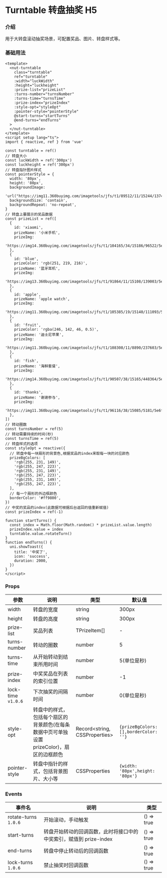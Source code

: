 # Turntable 转盘抽奖  <Badge type="warning">H5</Badge>

### 介绍

用于大转盘滚动抽奖场景，可配置奖品、图片、转盘样式等。

### 基础用法

```vue
<template>
  <nut-turntable
    class="turntable"
    ref="turntable"
    :width="luckWidth"
    :height="luckheight"
    :prize-list="prizeList"
    :turns-number="turnsNumber"
    :turns-time="turnsTime"
    :prize-index="prizeIndex"
    :style-opt="styleOpt"
    :pointer-style="pointerStyle"
    @start-turns="startTurns"
    @end-turns="endTurns"
  >
  </nut-turntable>
</template>
<script setup lang="ts">
import { reactive, ref } from 'vue'

const turntable = ref()
// 转盘大小
const luckWidth = ref('300px')
const luckheight = ref('300px')
// 转盘指针图片样式
const pointerStyle = {
  width: '80px',
  height: '80px',
  backgroundImage:
    'url("https://img11.360buyimg.com/imagetools/jfs/t1/89512/11/15244/137408/5e6f15edEf57fa3ff/cb57747119b3bf89.png")',
  backgroundSize: 'contain',
  backgroundRepeat: 'no-repeat',
}
// 转盘上要展示的奖品数据
const prizeList = ref([
  {
    id: 'xiaomi',
    prizeName: '小米手机',
    prizeImg:
      'https://img14.360buyimg.com/imagetools/jfs/t1/104165/34/15186/96522/5e6f1435E46bc0cb0/d4e878a15bfd9362.png',
  },
  {
    id: 'blue',
    prizeColor: 'rgb(251, 219, 216)',
    prizeName: '蓝牙耳机',
    prizeImg:
      'https://img13.360buyimg.com/imagetools/jfs/t1/91864/11/15108/139003/5e6f146dE1c7b511d/1ddc5aa6e502060a.jpg',
  },
  {
    id: 'apple',
    prizeName: 'apple watch',
    prizeImg:
      'https://img11.360buyimg.com/imagetools/jfs/t1/105385/19/15140/111093/5e6f1506E48bd0dfb/829a98a8cdb4c27f.png',
  },
  {
    id: 'fruit',
    prizeColor: 'rgba(246, 142, 46, 0.5)',
    prizeName: '迪士尼苹果',
    prizeImg:
      'https://img11.360buyimg.com/imagetools/jfs/t1/108308/11/8890/237603/5e6f157eE489cccf1/26e0437cfd93b9c8.png',
  },
  {
    id: 'fish',
    prizeName: '海鲜套餐',
    prizeImg:
      'https://img14.360buyimg.com/imagetools/jfs/t1/90507/38/15165/448364/5e6f15b4E5df0c718/4bd4c3d375eec312.png',
  },
  {
    id: 'thanks',
    prizeName: '谢谢参与',
    prizeImg:
      'https://img11.360buyimg.com/imagetools/jfs/t1/96116/38/15085/5181/5e6f15d1E48e31d30/71353b61dff705d4.png',
  },
])
// 转动圈数
const turnsNumber = ref(5)
// 转动需要持续的时间(秒)
const turnsTime = ref(5)
// 转盘样式的选项
const styleOpt = reactive({
  // 转盘中每一块扇形的背景色,根据奖品的index来取每一块的对应颜色
  prizeBgColors: [
    'rgb(255, 231, 149)',
    'rgb(255, 247, 223)',
    'rgb(255, 231, 149)',
    'rgb(255, 247, 223)',
    'rgb(255, 231, 149)',
    'rgb(255, 247, 223)',
  ],
  // 每一个扇形的外边框颜色
  borderColor: '#ff9800',
})
// 中奖的奖品的index(此数据可根据后台返回的值重新赋值)
const prizeIndex = ref(-1)

function startTurns() {
  const index = Math.floor(Math.random() * prizeList.value.length)
  prizeIndex.value = index
  turntable.value.rotateTurn()
}
function endTurns() {
  uni.showToast({
    title: '中奖了',
    icon: 'success',
    duration: 2000,
  })
}
</script>
```

### Props

| 参数               | 说明                                                                                      | 类型   | 默认值                                |
| ------------------ | ----------------------------------------------------------------------------------------- | ------ | ------------------------------------- |
| width              | 转盘的宽度                                                                                | string | 300px                                 |
| height             | 转盘的高度                                                                                | string | 300px                                 |
| prize-list         | 奖品列表                                                                                  | TPrizeItem[]  | -                                     |
| turns-number       | 转动的圈数                                                                                | number | 5                                     |
| turns-time         | 从开始转动到结束所用时间                                                                  | number | 5(单位是秒)                           |
| prize-index        | 中奖奖品在列表的索引位置                                                                  | number | -1                                    |
| lock-time `v1.0.6` | 下次抽奖的间隔时间                                                                        | number | 0(单位是秒)                           |
| style-opt          | 转盘中的样式，包括每个扇区的背景颜色(在每条数据中页可单独设置 prizeColor)，扇区的边框颜色 | Record<string, CSSProperties> | `{prizeBgColors: [],borderColor: ''}` |
| pointer-style      | 转盘中指针的样式，包括背景图片、大小等                                                    | CSSProperties | `{width: '80px',height: '80px'}`      |

### Events

| 事件名                | 说明                                                               | 类型 |
| --------------------- | ------------------------------------------------------------------ | -------- |
| rotate-turns `1.0.6` | 开始滚动，手动触发                                                 | () => true        |
| start-turns           | 转盘开始转动的回调函数，此时将接口中的中奖索引，赋值到 prize-index | () => true        |
| end-turns             | 转盘中停止转动后的回调函数                                         | () => true       |
| lock-turns `1.0.6`   | 禁止抽奖时回调函数                                                 | () => true        |
